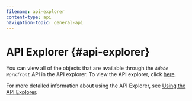 ```yaml
---
filename: api-explorer
content-type: api
navigation-topic: general-api
---
```




# API Explorer {#api-explorer}

You can view all of the objects that are available through the *`Adobe Workfront`* API in the API explorer. To view the API explorer, click [here](https://experience.workfront.com/s/api-explorer). 


For more detailed information about using the API Explorer, see [Using the API Explorer](using-api-explorer.md).
